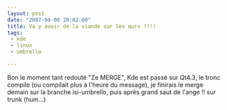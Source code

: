 ```yaml
---
layout: post
date: "2007-04-09 20:02:00"
title: Va y avoir de la viande sur les murs !!!!
tags:
 - kde
 - linux
 - umbrello

---
```


Bon le moment tant redouté "Ze MERGE", Kde est passé sur Qt4.3, le tronc compile (ou compilait plus à l'heure du message), je finirais le merge demain sur la branche isi-umbrello, puis après grand saut de l'ange !! sur trunk (hum...)
